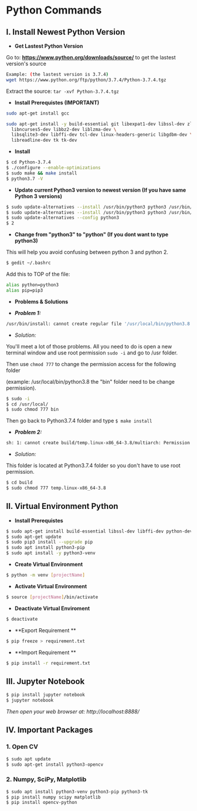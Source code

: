 # Python Commands

## I. Install Newest Python Version


- **Get Lastest Python Version**

Go to: **https://www.python.org/downloads/source/** to get the lastest version's source


```sh
Example: (the lastest version is 3.7.4)
wget https://www.python.org/ftp/python/3.7.4/Python-3.7.4.tgz
```
Extract the source: `tar -xvf Python-3.7.4.tgz `
- **Install Prerequistes (IMPORTANT)**

```sh
sudo apt-get install gcc

sudo apt-get install -y build-essential git libexpat1-dev libssl-dev zlib1g-dev \
  libncurses5-dev libbz2-dev liblzma-dev \
  libsqlite3-dev libffi-dev tcl-dev linux-headers-generic libgdbm-dev \
  libreadline-dev tk tk-dev
```
- **Install**
  
```sh
$ cd Python-3.7.4
$ ./configure --enable-optimizations
$ sudo make && make install
$ python3.7 -V
```
- **Update current Python3 version to newest version (If you have same Python 3 versions)**

```sh
$ sudo update-alternatives --install /usr/bin/python3 python3 /usr/bin/python3.6 1
$ sudo update-alternatives --install /usr/bin/python3 python3 /usr/bin/python3.7 2
$ sudo update-alternatives --config python3
$ 2
```
- **Change from "python3" to "python" (If you dont want to type python3)**

This will help you avoid confusing between python 3 and python 2.

```sh
$ gedit ~/.bashrc
```
Add this to TOP of the file:
```sh
alias python=python3
alias pip=pip3
```

- **Problems & Solutions**

- **<i>Problem 1:</i>**

```sh
/usr/bin/install: cannot create regular file '/usr/local/bin/python3.8': Permission denied
```

- <i>Solution:</i>

You'll meet a lot of those problems. All you need to do is open a new terminal window and use root permission ```sudo -i``` and go to /usr folder. 

Then use ```chmod 777``` to change the permission access for the following folder

(example: /usr/local/bin/python3.8 the "bin" folder need to be change permission).

```sh
$ sudo -i
$ cd /usr/local/
$ sudo chmod 777 bin
```

Then go back to Python3.7.4 folder and type ```$ make install```

- **<i>Problem 2:</i>**

```sh
sh: 1: cannot create build/temp.linux-x86_64-3.8/multiarch: Permission denied
```
- <i>Solution:</i>

This folder is located at Python3.7.4 folder so you don't have to use root permission.

```sh
$ cd build
$ sudo chmod 777 temp.linux-x86_64-3.8
```

## II. Virtual Environment Python


- **Install Prerequistes**
	
```sh
$ sudo apt-get install build-essential libssl-dev libffi-dev python-dev
$ sudo apt-get update
$ sudo pip3 install --upgrade pip 
$ sudo apt install python3-pip
$ sudo apt install -y python3-venv
```

- **Create Virtual Environment**

```sh
$ python -m venv [projectName]
```

- **Activate Virtual Environment**

```sh
$ source [projectName]/bin/activate
```

- **Deactivate Virtual Enviroment**

```sh
$ deactivate
```

- **Export Requirement **

```sh
$ pip freeze > requirement.txt
```

- **Import Requirement **

```sh
$ pip install -r requirement.txt
```


## III. Jupyter Notebook

```sh
$ pip install jupyter notebook
$ jupyter notebook
```
*Then open your web browser at: http://localhost:8888/*

## IV. Important Packages

### 1. Open CV

```sh 
$ sudo apt update 
$ sudo apt-get install python3-opencv
```

### 2. Numpy, SciPy, Matplotlib

```sh 
$ sudo apt install python3-venv python3-pip python3-tk
$ pip install numpy scipy matplotlib
$ pip install opencv-python
```
